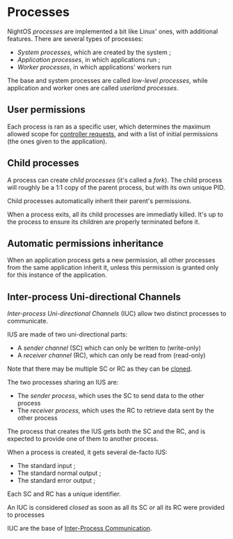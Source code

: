 # Processes

NightOS _processes_ are implemented a bit like Linux' ones, with additional features.
There are several types of processes:

* _System processes_, which are created by the system ;
* _Application processes_, in which applications run ;
* _Worker processes_, in which applications' workers run

The base and system processes are called _low-level processes_, while application and worker ones are called _userland processes_.

## User permissions

Each process is ran as a specific user, which determines the maximum allowed scope for [controller requests](controller.md), and with a list of initial permissions (the ones given to the application).

## Child processes

A process can create _child processes_ (it's called a _fork_). The child process will roughly be a 1:1 copy of the parent process, but with its own unique PID.

Child processes automatically inherit their parent's permissions.

When a process exits, all its child processes are immediatly killed. It's up to the process to ensure its children are properly terminated before it.

## Automatic permissions inheritance

When an application process gets a new permission, all other processes from the same application inherit it, unless this permission is granted only for this instance of the application.

## Inter-process Uni-directional Channels

_Inter-process Uni-directional Channels_ (IUC) allow two distinct processes to communicate.

IUS are made of two uni-directional parts:

* A _sender channel_ (SC) which can only be written to (write-only)
* A _receiver channel_ (RC), which can only be read from (read-only)

Note that there may be multiple SC or RC as they can be [cloned](#TODO).

The two processes sharing an IUS are:

* The _sender process_, which uses the SC to send data to the other process
* The _receiver process_, which uses the RC to retrieve data sent by the other process

The process that creates the IUS gets both the SC and the RC, and is expected to provide one of them to another process.

When a process is created, it gets several de-facto IUS:

* The standard input ;
* The standard normal output ;
* The standard error output ;

Each SC and RC has a unique identifier.

An IUC is considered _closed_ as soon as all its SC _or_ all its RC were provided to processes 

IUC are the base of [Inter-Process Communication](ipc.md).
